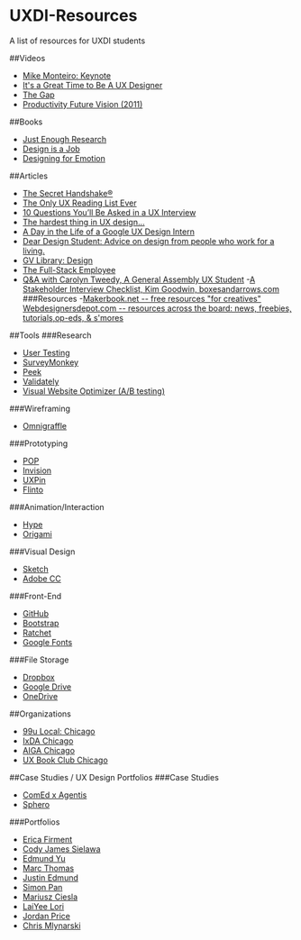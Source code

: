 # UXDI-Resources
A list of resources for UXDI students

##Videos
- [Mike Monteiro: Keynote](https://vimeo.com/121082134)
- [It's a Great Time to Be A UX Designer](https://vimeo.com/92744606)
- [The Gap](https://vimeo.com/85040589)
- [Productivity Future Vision (2011)](https://www.youtube.com/watch?v=a6cNdhOKwi0)

##Books
- [Just Enough Research](http://abookapart.com/products/just-enough-research)
- [Design is a Job](http://abookapart.com/products/design-is-a-job)
- [Designing for Emotion](http://abookapart.com/products/designing-for-emotion)

##Articles
- [The Secret Handshake®](https://learnthesecrethandshake.com/)
- [The Only UX Reading List Ever](https://medium.com/@span870/the-only-ux-reading-list-ever-d420edb3f4ff)
- [10 Questions You’ll Be Asked in a UX Interview](https://medium.com/salesforce-ux/10-questions-youll-be-asked-in-a-ux-interview-f93f0c78f31d)
- [The hardest thing in UX design…](https://medium.com/designing-atlassian/the-hardest-thing-in-ux-design-f8b2f41e2d2f)
- [A Day in the Life of a Google UX Design Intern](https://medium.com/so-good/a-day-in-the-life-of-a-google-ux-design-intern-4042dad32a07)
- [Dear Design Student: Advice on design from people who work for a living.](https://deardesignstudent.com/)
- [GV Library: Design](https://www.gv.com/library/design)
- [The Full-Stack Employee](https://medium.com/@chrismessina/the-full-stack-employee-ed0db089f0a1)
- [Q&A with Carolyn Tweedy, A General Assembly UX Student](http://washingtontechnology.org/qa-with-carolyn-tweedy-a-general-assembly-ux-student/?utm_source=hs_email&utm_medium=email&utm_content=17778511&_hsenc=p2ANqtz---mg4Kb8hzobFbjF5HIrK1N5vSe7T1RK6ISbhuj5q1_UaW37-UvKeq7NrsZzbJX3H338UJpq3hdLWXlOWZ1KY4Y1rtAwywMedt_fSh2WMSVKVzveQ&_hsmi=17778513)
-[A Stakeholder Interview Checklist, Kim Goodwin, boxesandarrows.com](http://boxesandarrows.com/a-stakeholder-interview-checklist/)
###Resources
-[Makerbook.net -- free resources "for creatives"](http://makerbook.net/)
[Webdesignersdepot.com -- resources across the board: news, freebies, tutorials,op-eds, & s'mores](http://www.webdesignerdepot.com/)


##Tools
###Research
- [User Testing](http://www.usertesting.com/)
- [SurveyMonkey](https://www.surveymonkey.com/)
- [Peek](http://peek.usertesting.com/)
- [Validately](https://validately.com/)
- [Visual Website Optimizer (A/B testing)](https://vwo.com/)

###Wireframing
- [Omnigraffle](https://www.omnigroup.com/omnigraffle)

###Prototyping
- [POP](https://popapp.in/)
- [Invision](http://www.invisionapp.com/)
- [UXPin](https://www.uxpin.com/)
- [Flinto](https://www.flinto.com/)

###Animation/Interaction
- [Hype](http://tumult.com/hype/)
- [Origami](https://facebook.github.io/origami/)

###Visual Design
- [Sketch](http://bohemiancoding.com/sketch/)
- [Adobe CC](http://www.adobe.com/creativecloud.html)

###Front-End
- [GitHub](http://github.com/)
- [Bootstrap](http://getbootstrap.com/)
- [Ratchet](http://goratchet.com/)
- [Google Fonts](https://www.google.com/fonts)

###File Storage
- [Dropbox](https://db.tt/MxDI0Fc)
- [Google Drive](https://www.google.com/drive/?authuser=0)
- [OneDrive](https://onedrive.live.com/about/en-us/)


##Organizations
- [99u Local: Chicago](http://www.meetup.com/99U-Local-Chicago/?a=wr1_2)
- [IxDA Chicago](http://www.ixdachicago.org/)
- [AIGA Chicago](http://chicago.aiga.org/)
- [UX Book Club Chicago](http://www.meetup.com/UXChicago/)

##Case Studies / UX Design Portfolios
###Case Studies
- [ComEd x Agentis](http://akta.com/case-study/agentis-energy-comed/)
- [Sphero](http://www.sliceoflime.com/projects/sphero/)

###Portfolios
- [Erica Firment](http://ericafirment.com/)
- [Cody James Sielawa](http://www.helloimcody.com/)
- [Edmund Yu](http://www.edmundyu.com/)
- [Marc Thomas](http://mrcthms.com/)
- [Justin Edmund](http://www.jedmund.com/)
- [Simon Pan](http://simonpan.com/)
- [Mariusz Ciesla](http://mariusz.cc/)
- [LaiYee Lori](https://www.behance.net/laiyeelori)
- [Jordan Price](http://jordanprice.co/)
- [Chris Mlynarski](http://www.chrismlynarski.com/)
